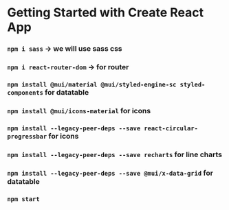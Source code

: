 # Getting Started with Create React App

### `npm i sass` -> we will use sass css

### `npm i react-router-dom` -> for router

### `npm install @mui/material @mui/styled-engine-sc styled-components` for datatable

### `npm install @mui/icons-material` for icons

### `npm install --legacy-peer-deps --save react-circular-progressbar` for icons

### `npm install --legacy-peer-deps --save recharts` for line charts

### `npm install --legacy-peer-deps --save @mui/x-data-grid` for datatable

### `npm start`
